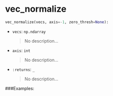 # <a id="McUtils.McUtils.Numputils.VectorOps.vec_normalize">vec_normalize</a>



```python
vec_normalize(vecs, axis=-1, zero_thresh=None): 
```

- `vecs`: `np.ndarray`
    >No description...
- `axis`: `int`
    >No description...
- `:returns`: `_`
    >No description...

###Examples:
